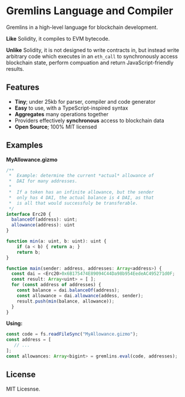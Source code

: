 Gremlins Language and Compiler
==============================

Gremlins in a high-level language for blockchain development.

**Like** Solidity, it compiles to EVM bytecode.

**Unlike** Solidity, it is not designed to write contracts in,
but instead write arbitrary code which executes in an `eth_call`
to synchronously access blockchain state, perform compuation
and return JavaScript-friendly results.


Features
--------

- **Tiny**; under 25kb for parser, compiler and code generator
- **Easy** to use, with a TypeScript-inspired syntax
- **Aggregates** many operations together
- Providers effectively **synchronous** access to blockchain data
- **Open Source**; 100% MIT licensed


Examples
--------

**MyAllowance.gizmo**

```typescript
/**
 *  Example: determine the current *actual* allowance of
 *  DAI for many addresses.
 *
 *  If a token has an infinite allowance, but the sender
 *  only has 4 DAI, the actual balance is 4 DAI, as that
 *  is all that would successfuly be transferable.
 */
interface Erc20 {
  balanceOf(address): uint;
  allowance(address): uint
}

function min(a: uint, b: uint): uint {
    if (a < b) { return a; }
    return b;
}

function main(sender: address, addresses: Array<address>) {
  const dai = <Erc20>0x6B175474E89094C44Da98b954EedeAC495271d0F;
  const result: Array<uint> = [ ];
  for (const address of addresses) {
    const balance = dai.balanceOf(address);
    const allowance = dai.allowance(addess, sender);
    result.push(min(balance, allowance));
  }
}
```

**Using:**

```javascript
const code = fs.readFileSync("MyAllowance.gizmo");
const address = [
   // ...
];
const allowances: Array<bigint> = gremlins.eval(code, addresses);
```

License
-------

MIT Licesnse.
